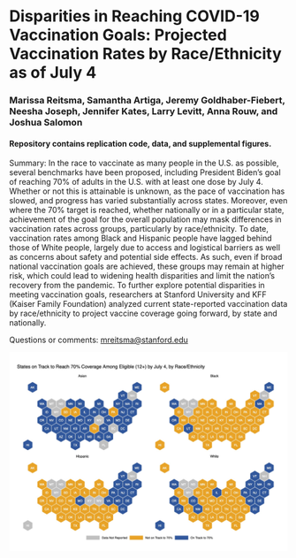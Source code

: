 # Disparities in Reaching COVID-19 Vaccination Goals: Projected Vaccination Rates by Race/Ethnicity as of July 4

### Marissa Reitsma, Samantha Artiga, Jeremy Goldhaber-Fiebert, Neesha Joseph, Jennifer Kates, Larry Levitt, Anna Rouw, and Joshua Salomon

#### Repository contains replication code, data, and supplemental figures.

Summary: In the race to vaccinate as many people in the U.S. as possible, several benchmarks have been proposed, including President Biden’s goal of reaching 70% of adults in the U.S. with at least one dose by July 4. Whether or not this is attainable is unknown, as the pace of vaccination has slowed, and progress has varied substantially across states. Moreover, even where the 70% target is reached, whether nationally or in a particular state, achievement of the goal for the overall population may mask differences in vaccination rates across groups, particularly by race/ethnicity. To date, vaccination rates among Black and Hispanic people have lagged behind those of White people, largely due to access and logistical barriers as well as concerns about safety and potential side effects. As such, even if broad national vaccination goals are achieved, these groups may remain at higher risk, which could lead to widening health disparities and limit the nation’s recovery from the pandemic. To further explore potential disparities in meeting vaccination goals, researchers at Stanford University and KFF (Kaiser Family Foundation) analyzed current state-reported vaccination data by race/ethnicity to project vaccine coverage going forward, by state and nationally. 

Questions or comments: mreitsma@stanford.edu

![States on Track to Reach 70% Coverage Among Eligible (12+) by July 4, by Race/Ethnicity](https://github.com/PPML/covid_vaccination_coverage_disparities/blob/main/figures/hex_maps_binary.jpg)
